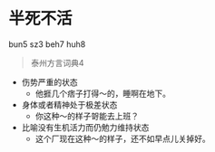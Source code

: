 # 半死不活
bun5 sz3 beh7 huh8
> 泰州方言词典4
- 伤势严重的状态
  - 他捱几个痞子打得～的，睡啊在地下。
- 身体或者精神处于极差状态
  - 你这种～的样子哿能去上班？
- 比喻没有生机活力而仍勉力维持状态
  - 这个厂现在这种～的样子，还不如早点儿关掉好。
